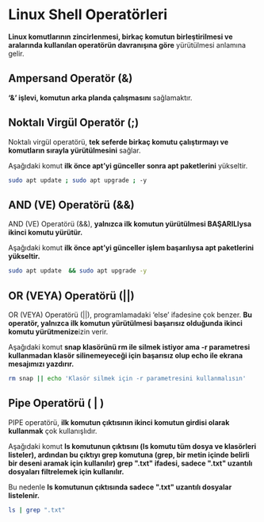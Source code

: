 # Linux Shell Operatörleri

**Linux komutlarının zincirlenmesi, birkaç komutun birleştirilmesi ve aralarında kullanılan operatörün davranışına göre** yürütülmesi anlamına gelir.

## Ampersand Operatör (&)
**‘&’ işlevi, komutun arka planda çalışmasını** sağlamaktır.

## Noktalı Virgül Operatör (;)
Noktalı virgül operatörü, **tek seferde birkaç komutu çalıştırmayı ve komutların sırayla yürütülmesini** sağlar.

Aşağıdaki komut **ilk önce apt’yi günceller sonra apt paketlerini** yükseltir.
```BASH
sudo apt update ; sudo apt upgrade ; -y
```
## AND (VE) Operatörü (&&)
AND (VE) Operatörü (&&), **yalnızca ilk komutun yürütülmesi BAŞARILIysa ikinci komutu yürütür.**

Aşağıdaki komut **ilk önce apt’yi günceller işlem başarılıysa apt paketlerini yükseltir.**
```BASH
sudo apt update  && sudo apt upgrade -y
```
## OR (VEYA) Operatörü (||)
OR (VEYA) Operatörü (||), programlamadaki ‘else’ ifadesine çok benzer. **Bu operatör, yalnızca ilk komutun yürütülmesi başarısız olduğunda ikinci komutu yürütmenize**izin verir.

Aşağıdaki komut **snap klasörünü rm ile silmek istiyor ama -r parametresi kullanmadan klasör silinemeyeceği için başarısız olup echo ile ekrana mesajımızı yazdırır.**
```BASH
rm snap || echo 'Klasör silmek için -r parametresini kullanmalısın'
```
## Pipe Operatörü ( | )
PIPE operatörü, **ilk komutun çıktısının ikinci komutun girdisi olarak kullanmak** çok kullanışlıdır. 

Aşağıdaki komut **ls komutunun çıktısını (ls komutu tüm dosya ve klasörleri listeler), ardından bu çıktıyı grep komutuna (grep, bir metin içinde belirli bir deseni aramak için kullanılır) grep ".txt" ifadesi, sadece ".txt" uzantılı dosyaları filtrelemek için kullanılır.**

Bu nedenle **ls komutunun çıktısında sadece ".txt" uzantılı dosyalar listelenir.**
```BASH
ls | grep ".txt"
```

